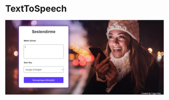 # TextToSpeech
![screenshot](https://github.com/TugcePala/TextToSpeech/blob/main/Text%20to%20Speech/img/Text%20To%20Speech.png)

